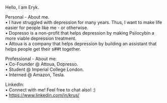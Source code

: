 Hello, I am Eryk. 

Personal - About me.  
• I have struggled with depression for many years. Thus, I want to make life easier for people like me - or otherwise.  
• Dopresso is a non-profit that helps depression by making Psilocybin a more viable depression treatment.  
• Attoua is a company that helps depression by building an assistant that helps people get their s##t together.  

Professional - About me:  
• Co-Founder @ Attoua, Dopresso.  
• Student @ Imperial College London.  
• Interned @ Amazon, Tesla.  

LinkedIn:  
• Connect with me! Feel free to chat also! :)  
• https://www.linkedin.com/in/krus/
